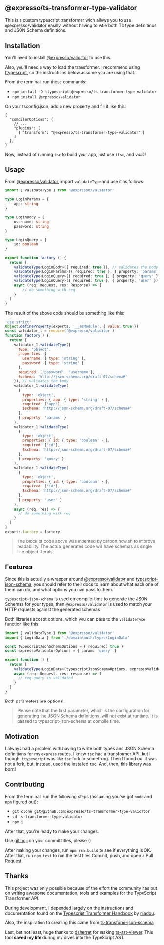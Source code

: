 @expresso/ts-transformer-type-validator
---

This is a custom typescript transformer wich allows you to use [@expresso/validator](https://npmjs.org/package/@expresso/validator) easilly, without having to wtie both TS type definitinos and JSON Schema definitions.

## Installation

You'll need to install [@expresso/validator](https://npmjs.org/package/@expresso/validator) to use this.

Also, you'll need a way to load the transformer. I recommend using [ttypescript](https://npmjs.org/package/ttypescript),
so the instructions below assume you are using that.

From the terminal, run these commands:

- `npm install -D ttypescript @expresso/ts-transformer-type-validator`
- `npm install @expresso/validator`

On your tsconfig.json, add a new property and fill it like this:

```json5
{
  "compilerOptions": {
    // ...
    "plugins": [
      { "transform": "@expresso/ts-transformer-type-validator" }
    ]
  },
}
```

Now, instead of running `tsc` to build your app, just use `ttsc`, and *voilà*!

## Usage

From [@expresso/validator](https://npmjs.org/package/@expresso/validator), import `validateType` and use it as follows:

```typescript
import { validateType } from '@expresso/validator'

type LoginParams = {
    app: string
}

type LoginBody = {
    username: string
    password: string
}

type LoginQuery = {
    id: boolean
}

export function factory () {
  return [
    validateType<LoginBody>({ required: true }), // validates the body
    validateType<LoginParams>({ required: true }, { property: 'params' }),
    validateType<LoginQuery>({ required: true }, { property: 'query' }),
    validateType<LoginQuery>({ required: true }, { property: 'user' }),
    async (req: Request, res: Response) => {
        // do something with req
    }
  ]
}
```

The result of the above code should be something like this:

```javascript
'use strict'
Object.defineProperty(exports, '__esModule', { value: true })
const validator_1 = require('@expresso/validator')
function factory() {
  return [
    validator_1.validateType({
      type: 'object',
      properties: {
        username: { type: 'string' },
        password: { type: 'string' }
      },
      required: ['password', 'username'],
      $schema: 'http://json-schema.org/draft-07/schema#'
    }), // validates the body
    validator_1.validateType(
      {
        type: 'object',
        properties: { app: { type: 'string' } },
        required: ['app'],
        $schema: 'http://json-schema.org/draft-07/schema#'
      },
      { property: 'params' }
    ),
    validator_1.validateType(
      {
        type: 'object',
        properties: { id: { type: 'boolean' } },
        required: ['id'],
        $schema: 'http://json-schema.org/draft-07/schema#'
      },
      { property: 'query' }
    ),
    validator_1.validateType(
      {
        type: 'object',
        properties: { id: { type: 'boolean' } },
        required: ['id'],
        $schema: 'http://json-schema.org/draft-07/schema#'
      },
      { property: 'user' }
    ),
    async (req, res) => {
      // do something with req
    }
  ]
}
exports.factory = factory

```

> The block of code above was indented by carbon.now.sh to improve readability.
> The actual generated code will have schemas as single line object literals.

## Features

Since this is actually a wrapper around [@expresso/validator](https://npmjs.org/package/@expresso/validator) and [typescript-json-schema](https://npmjs.org/package/typescript-json-schema), you should refer to their docs to learn about what each one of them can do, and what options you can pass to them.

`typescript-json-schema` is used on compile-time to generate the JSON Schemas for your types, then `@expresso/validator` is used to match your HTTP requests against the generated schemas

Both libraries accept options, which you can pass to the `validateType` function like this:

```typescript
import { validateType } from '@expresso/validator'
import { LoginData } from './domain/auth/types/LoginData'

const typescriptJsonSchemaOptions = { required: true }
const expressoValidatorOptions = { param: 'query' }

export function () {
  return [
    validateType<LoginData>(typescriptJsonSchemaOptions, expressoValidatorOptions),
    async (req: Request, res: response) => {
      // req.query is validated
    }
  ]
}
```

Both parameters are optional.

> Please note that the first parameter, which is the configuration
> for generating the JSON Schema definitions, will not exist at runtime.
> It is passed to typescript-json-schema at compile time.

## Motivation

I always had a problem with having to write both types and JSON Schema definitions for my `express` routes.
I knew `tsc` had a transformer API, but I thought `ttypescript` was like `tsc` fork or something.
Then I found out it was not a fork, but, instead, used the installed `tsc`.
And, then, this library was born!

## Contributing

From the terminal, run the following steps (assuming you've got `node` and `npm` figured out):

- `git clone git@github.com:expresso/ts-transformer-type-validator`
- `cd ts-transformer-type-validator`
- `npm i`

After that, you're ready to make your changes.

Use [gitmoji](https://github.com/carloscuesta/gitmoji) on your commit titles, please :)

After making your changes, run `npm run:build` to see if everything is OK.
After that, run `npm test` to run the test files
Commit, push, and open a Pull Request

## Thanks

This project was only possible because of the effort the community has put on writing awesome
documentation, tools and examples for the TypeScript Transformer API.

During development, I depended largely on the instructions and documentation
found on the [Typescript Transformer Handbook](https://github.com/madou/typescript-transformer-handbook) by [madou](https://github.com/madou/).

Also, the inspiration to creating this came from [ts-transform-json-schema](https://github.com/marionebl/ts-transform-json-schema)

Last, but not least, huge thanks to [dsherret](https://github.com/dsherret) for making [ts-ast-viewer](https://github.com/dsherret/ts-ast-viewer). This tool
**saved my life** during my dives into the TypeScript AST.
